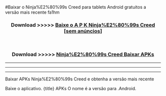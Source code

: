 #Baixar o Ninja%E2%80%99s Creed  para tablets Android gratuitos a versão mais recente fa1hm


<div align="center">
<h3>Download >>>>> <a href="https://pt-web.web.app/?pt= Ninja%E2%80%99s Creed">Baixe o A P K Ninja%E2%80%99s Creed [sem anúncios]</a></h3><br>

<h3>Download >>>>> <a href="https://pt-web.web.app/?pt= Ninja%E2%80%99s Creed">Ninja%E2%80%99s Creed Baixar APKs</a></h3>
</div>

----------------------------------------------------------

----------------------------------------------------------

----------------------------------------------------------

Baixar APKs Ninja%E2%80%99s Creed e obtenha a versão mais recente

Baixe o aplicativo. {title} APKs O nome é a versão para .Android.


